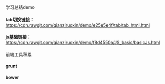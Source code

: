 
学习总结demo
####
**tab切换链接：** https://cdn.rawgit.com/qianziruoxin/demo/e25e5e4f/tab/tab_html.html
####

####
**js基础链接：** https://cdn.rawgit.com/qianziruoxin/demo/f8d4550a/JS_basic/basicJs.html
####



前端工具积累
####
**grunt**
####


####
**bower**
####
